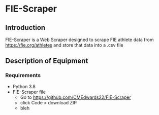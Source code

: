 # FIE-Scraper


## Introduction
FIE-Scraper is a Web Scraper designed to scrape FIE athlete data from https://fie.org/athletes and store that data into a .csv file

## Description of Equipment
### Requirements
* Python 3.8
* FIE-Scraper file 
  + Go to https://github.com/CMEdwards22/FIE-Scraper
  + click Code > download ZIP
  + bleh
